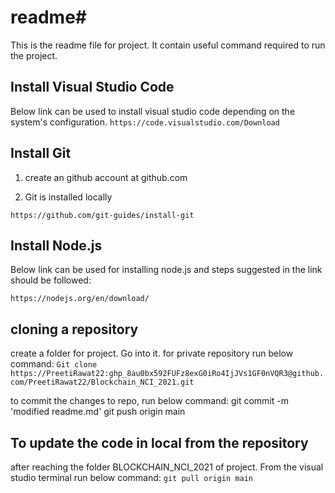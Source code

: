 # readme#
This is the readme file for project. It contain useful command required to run the project.


## Install Visual Studio Code ##
Below link can be used to install visual studio code depending on the system's configuration.
```https://code.visualstudio.com/Download```

## Install Git ##

1. create an github account at github.com

2. Git is installed locally

```https://github.com/git-guides/install-git```

## Install Node.js ##
Below link can be used for installing node.js and steps suggested in the link should be followed:

```https://nodejs.org/en/download/```
## cloning a repository ##
create a folder for project. Go into it. for private repository run below command:
``` Git clone https://PreetiRawat22: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@github.com/PreetiRawat22/Blockchain_NCI_2021.git ```

to commit the changes to repo, run below command:
git commit -m 'modified readme.md'
git push origin main

## To update the code in local from the repository ##
after reaching the folder BLOCKCHAIN_NCI_2021 of project. From the visual studio terminal run below command:
``` git pull origin main ```


